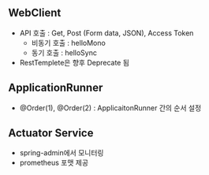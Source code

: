 ## WebClient
* API 호출 : Get, Post (Form data, JSON), Access Token
  * 비동기 호출 : helloMono
  * 동기 호출 : helloSync
* RestTemplete은 향후 Deprecate 됨 

## ApplicationRunner
* @Order(1), @Order(2) : ApplicaitonRunner 간의 순서 설정

## Actuator Service
  * spring-admin에서 모니터링
  * prometheus 포맷 제공